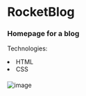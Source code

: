 # RocketBlog

### Homepage for a blog

Technologies:
<li>HTML</li>
<li>CSS</li>

####
![image](https://efficient-sloth-d85.notion.site/image/https%3A%2F%2Fs3-us-west-2.amazonaws.com%2Fsecure.notion-static.com%2Febac2770-72b8-4df4-ab46-c50c49634883%2Fdesktop.png?table=block&id=659bfe5f-242b-426e-b0e8-e098f888c2bf&spaceId=08f749ff-d06d-49a8-a488-9846e081b224&width=2000&userId=&cache=v2)
